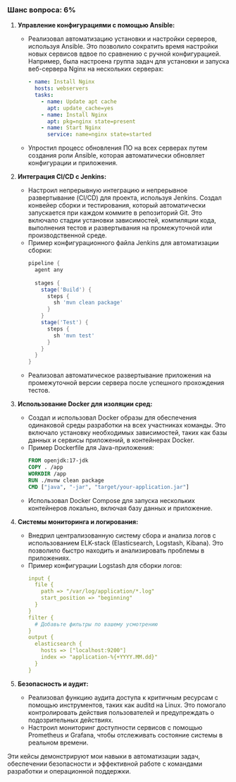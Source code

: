 ### Шанс вопроса: 6%

1. **Управление конфигурациями с помощью Ansible:**
   - Реализовал автоматизацию установки и настройки серверов, используя Ansible. Это позволило сократить время настройки новых сервисов вдвое по сравнению с ручной конфигурацией. Например, была настроена группа задач для установки и запуска веб-сервера Nginx на нескольких серверах:
     ```yaml
     - name: Install Nginx
       hosts: webservers
       tasks:
         - name: Update apt cache
           apt: update_cache=yes
         - name: Install Nginx
           apt: pkg=nginx state=present
         - name: Start Nginx
           service: name=nginx state=started
     ```
   - Упростил процесс обновления ПО на всех серверах путем создания роли Ansible, которая автоматически обновляет конфигурации и приложения.

2. **Интеграция CI/CD с Jenkins:**
   - Настроил непрерывную интеграцию и непрерывное развертывание (CI/CD) для проекта, используя Jenkins. Создал конвейер сборки и тестирования, который автоматически запускается при каждом коммите в репозиторий Git. Это включало стадии установки зависимостей, компиляции кода, выполнения тестов и развертывания на промежуточной или производственной среде.
   - Пример конфигурационного файла Jenkins для автоматизации сборки:
     ```groovy
     pipeline {
       agent any
       
       stages {
         stage('Build') {
           steps {
             sh 'mvn clean package'
           }
         }
         stage('Test') {
           steps {
             sh 'mvn test'
           }
         }
       }
     }
     ```
   - Реализовал автоматическое развертывание приложения на промежуточной версии сервера после успешного прохождения тестов.

3. **Использование Docker для изоляции сред:**
   - Создал и использовал Docker образы для обеспечения одинаковой среды разработки на всех участниках команды. Это включало установку необходимых зависимостей, таких как базы данных и сервисы приложений, в контейнерах Docker.
   - Пример Dockerfile для Java-приложения:
     ```dockerfile
     FROM openjdk:17-jdk
     COPY . /app
     WORKDIR /app
     RUN ./mvnw clean package
     CMD ["java", "-jar", "target/your-application.jar"]
     ```
   - Использовал Docker Compose для запуска нескольких контейнеров локально, включая базу данных и приложение.

4. **Системы мониторинга и логирования:**
   - Внедрил централизованную систему сбора и анализа логов с использованием ELK-stack (Elasticsearch, Logstash, Kibana). Это позволило быстро находить и анализировать проблемы в приложениях.
   - Пример конфигурации Logstash для сборки логов:
     ```yaml
     input {
       file {
         path => "/var/log/application/*.log"
         start_position => "beginning"
       }
     }
     filter {
       # Добавьте фильтры по вашему усмотрению
     }
     output {
       elasticsearch {
         hosts => ["localhost:9200"]
         index => "application-%{+YYYY.MM.dd}"
       }
     }
     ```

5. **Безопасность и аудит:**
   - Реализовал функцию аудита доступа к критичным ресурсам с помощью инструментов, таких как auditd на Linux. Это помогало контролировать действия пользователей и предупреждать о подозрительных действиях.
   - Настроил мониторинг доступности сервисов с помощью Prometheus и Grafana, чтобы отслеживать состояние системы в реальном времени.

Эти кейсы демонстрируют мои навыки в автоматизации задач, обеспечении безопасности и эффективной работе с командами разработки и операционной поддержки.